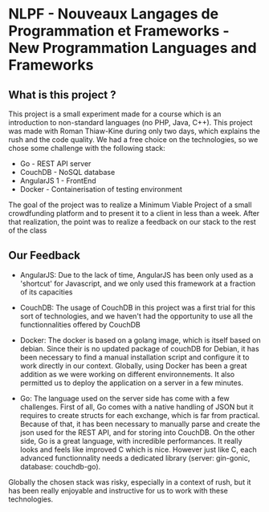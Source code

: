 # NLPF - Nouveaux Langages de Programmation et Frameworks - New Programmation Languages and Frameworks

## What is this project ?
This project is a small experiment made for a course which is an introduction to non-standard languages (no PHP, Java, C++). This project was made with Roman Thiaw-Kine during only two days, which explains the rush and the code quality.
We had a free choice on the technologies, so we chose some challenge with the following stack:
- Go - REST API server
- CouchDB - NoSQL database
- AngularJS 1 - FrontEnd
- Docker - Containerisation of testing environment


The goal of the project was to realize a Minimum Viable Project of a small crowdfunding platform and to present it to a client in less than a week. After that realization, the point was to realize a feedback on our stack to the rest of the class

## Our Feedback
- AngularJS: Due to the lack of time, AngularJS has been only used as a 'shortcut' for Javascript, and we only used this framework at a fraction of its capacities

- CouchDB: The usage of CouchDB in this project was a first trial for this sort of technologies, and we haven't had the opportunity to use all the functionnalities offered by CouchDB

- Docker: The docker is based on a golang image, which is itself based on debian. Since their is no updated package of couchDB for Debian, it has been necessary to find a manual installation script and configure it to work directly in our context. Globally, using Docker has been a great addition as we were working on different environnements. It also permitted us to deploy the application on a server in a few minutes.

- Go: The language used on the server side has come with a few challenges. First of all, Go comes with a native handling of JSON but it requires to create structs for each exchange, which is far from practical. Because of that, it has been necessary to manually parse and create the json used for the REST API, and for storing into CouchDB. On the other side, Go is a great language, with incredible performances. It really looks and feels like improved C which is nice. However just like C, each advanced functionnality needs a dedicated library (server: gin-gonic, database: couchdb-go).

Globally the chosen stack was risky, especially in a context of rush, but it has been really enjoyable and instructive for us to work with these technologies.
